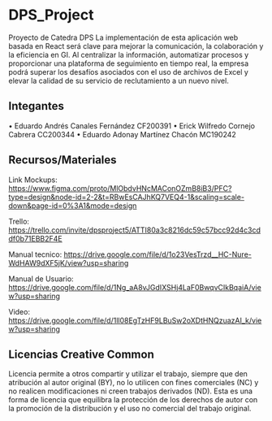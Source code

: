 # DPS_Project
Proyecto de Catedra DPS
La implementación de esta aplicación web basada en React será clave para mejorar la
comunicación, la colaboración y la eficiencia en GI. Al centralizar la información, automatizar
procesos y proporcionar una plataforma de seguimiento en tiempo real, la empresa podrá
superar los desafíos asociados con el uso de archivos de Excel y elevar la calidad de su
servicio de reclutamiento a un nuevo nivel.

## Integantes 
• Eduardo Andrés Canales Fernández CF200391
• Erick Wilfredo Cornejo Cabrera CC200344
• Eduardo Adonay Martínez Chacón MC190242

## Recursos/Materiales

Link Mockups: https://www.figma.com/proto/MlObdvHNcMAConOZmB8iB3/PFC?type=design&node-id=2-2&t=RBwEsCAJhKQ7VEQ4-1&scaling=scale-down&page-id=0%3A1&mode=design

Trello: https://trello.com/invite/dpsproject5/ATTI80a3c8216dc59c57bcc92d4c3cddf0b71EBB2F4E 

Manual tecnico: https://drive.google.com/file/d/1o23VesTrzd__HC-Nure-WdHAW9dXF5jK/view?usp=sharing

Manual de Usuario: https://drive.google.com/file/d/1Ng_aA8vJGdIXSHj4LaF0BwqvCIkBqaiA/view?usp=sharing

Video: https://drive.google.com/file/d/1ll08EgTzHF9LBuSw2oXDtHNQzuazAI_k/view?usp=sharing

## Licencias Creative Common
Licencia permite a otros compartir y utilizar el trabajo, siempre que den atribución al autor original (BY), no lo utilicen con fines comerciales (NC) y no realicen modificaciones ni creen trabajos derivados (ND). Esta es una forma de licencia que equilibra la protección de los derechos de autor con la promoción de la distribución y el uso no comercial del trabajo original.
